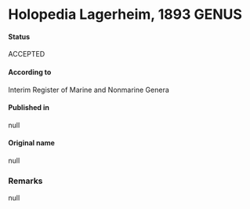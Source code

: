 Holopedia Lagerheim, 1893 GENUS
=======

#### Status
ACCEPTED

#### According to
Interim Register of Marine and Nonmarine Genera

#### Published in
null

#### Original name
null

### Remarks
null